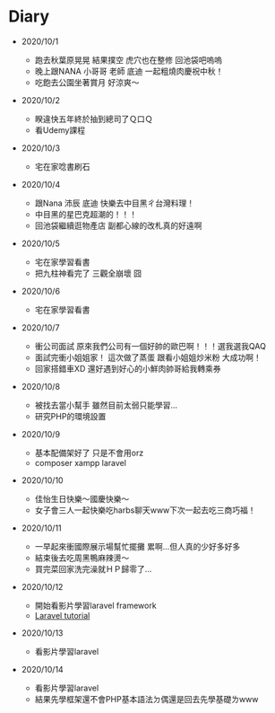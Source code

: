 # Diary

* 2020/10/1
  * 跑去秋葉原晃晃 結果撲空 虎穴也在整修 回池袋吧嗚嗚
  * 晚上跟NANA 小哥哥 老師 底迪 一起粗燒肉慶祝中秋！
  * 吃飽去公園坐著賞月 好涼爽～
  
* 2020/10/2
  * 睽違快五年終於抽到總司了Ｑ口Ｑ
  * 看Udemy課程
  
* 2020/10/3
  * 宅在家唸書刷石
  
* 2020/10/4
  * 跟Nana 沛辰 底迪 快樂去中目黑ㄔ台灣料理！
  * 中目黑的星巴克超潮的！！！
  * 回池袋繼續逛物產店 副都心線的改札真的好遠啊
  
* 2020/10/5
  * 宅在家學習看書
  * 把九柱神看完了 三觀全崩壞 囧
  
* 2020/10/6
  * 宅在家學習看書
  
* 2020/10/7
  * 衝公司面試 原來我們公司有一個好帥的歐巴啊！！！選我選我QAQ
  * 面試完衝小姐姐家！ 這次做了蒸蛋 跟看小姐姐炒米粉 大成功啊！
  * 回家搭錯車XD 還好遇到好心的小鮮肉帥哥給我轉乘券
  
* 2020/10/8
  * 被找去當小幫手 雖然目前太弱只能學習...
  * 研究PHP的環境設置
  
* 2020/10/9
  * 基本配備架好了 只是不會用orz
  * composer xampp laravel
  
* 2020/10/10
  * 佳怡生日快樂～國慶快樂～
  * 女子會三人一起快樂吃harbs聊天www下次一起去吃三商巧福！
  
* 2020/10/11
  * 一早起來衝國際展示場幫忙擺攤 累啊...但人真的少好多好多
  * 結束後去吃周黑鴨麻辣燙～
  * 買完菜回家洗完澡就ＨＰ歸零了...
  
* 2020/10/12
  * 開始看影片學習laravel framework
  * [Laravel tutorial](https://www.youtube.com/watch?v=hokQOstqf2o&list=PL8p2I9GklV47fi-yiWkfRpbMV8PPaQDH4&index=2&ab_channel=phpstepbystep)
* 2020/10/13
  * 看影片學習laravel
  
* 2020/10/14
  * 看影片學習laravel
  * 結果先學框架還不會PHP基本語法ㄉ偶還是回去先學基礎ㄌwww
  
